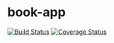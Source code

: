 # book-app
[![Build Status](https://travis-ci.com/izola1/book-app.svg?branch=master)](https://travis-ci.com/izola1/book-app) [![Coverage Status](https://coveralls.io/repos/github/izola1/book-app/badge.svg?branch=master)](https://coveralls.io/github/izola1/book-app?branch=master)
